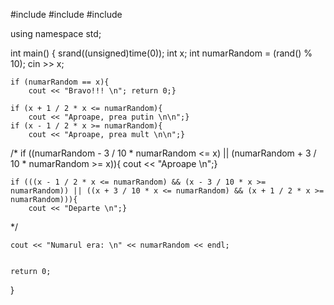 #include <iostream>
#include <cstdlib>
#include <ctime>

using namespace std;

int main()
{
    srand((unsigned)time(0));
    int x;
    int numarRandom = (rand() % 10);
    cin >> x;

    if (numarRandom == x){
        cout << "Bravo!!! \n"; return 0;}

    if (x + 1 / 2 * x <= numarRandom){
        cout << "Aproape, prea putin \n\n";}
    if (x - 1 / 2 * x >= numarRandom){
        cout << "Aproape, prea mult \n\n";}


/*    if ((numarRandom - 3 / 10 * numarRandom <= x) || (numarRandom + 3 / 10 * numarRandom >= x)){
        cout << "Aproape \n";}

    if (((x - 1 / 2 * x <= numarRandom) && (x - 3 / 10 * x >= numarRandom)) || ((x + 3 / 10 * x <= numarRandom) && (x + 1 / 2 * x >= numarRandom))){
        cout << "Departe \n";}
*/

    cout << "Numarul era: \n" << numarRandom << endl;


    return 0;
}
